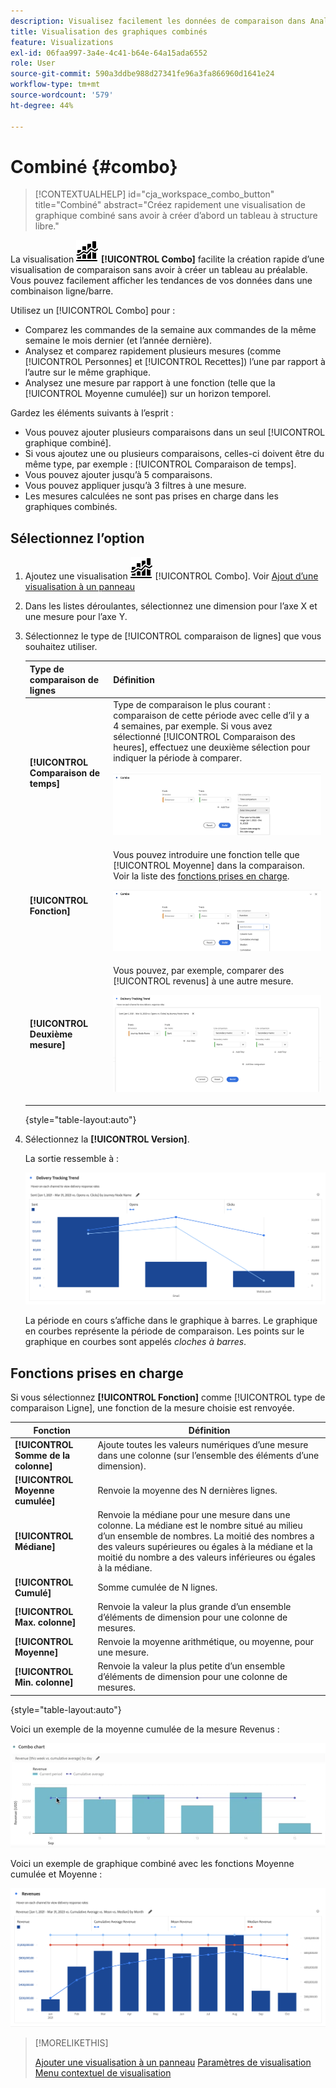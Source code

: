 ```yaml
---
description: Visualisez facilement les données de comparaison dans Analysis Workspace, par exemple en établissant des comparaisons avec le mois dernier, l’année dernière, etc.
title: Visualisation des graphiques combinés
feature: Visualizations
exl-id: 06faa997-3a4e-4c41-b64e-64a15ada6552
role: User
source-git-commit: 590a3ddbe988d27341fe96a3fa866960d1641e24
workflow-type: tm+mt
source-wordcount: '579'
ht-degree: 44%

---
```


# Combiné {#combo}

<!-- markdownlint-disable MD034 -->

>[!CONTEXTUALHELP]
>id="cja_workspace_combo_button"
>title="Combiné"
>abstract="Créez rapidement une visualisation de graphique combiné sans avoir à créer d’abord un tableau à structure libre."

<!-- markdownlint-enable MD034 -->


La visualisation ![Commentaire](/help/assets/icons/ComboChart.svg) **[!UICONTROL Combo]** facilite la création rapide d’une visualisation de comparaison sans avoir à créer un tableau au préalable. Vous pouvez facilement afficher les tendances de vos données dans une combinaison ligne/barre.

Utilisez un [!UICONTROL Combo] pour :

* Comparez les commandes de la semaine aux commandes de la même semaine le mois dernier (et l’année dernière).
* Analysez et comparez rapidement plusieurs mesures (comme [!UICONTROL Personnes] et [!UICONTROL Recettes]) l’une par rapport à l’autre sur le même graphique.
* Analysez une mesure par rapport à une fonction (telle que la [!UICONTROL Moyenne cumulée]) sur un horizon temporel.

Gardez les éléments suivants à l’esprit :

* Vous pouvez ajouter plusieurs comparaisons dans un seul [!UICONTROL graphique combiné].
* Si vous ajoutez une ou plusieurs comparaisons, celles-ci doivent être du même type, par exemple : [!UICONTROL Comparaison de temps].
* Vous pouvez ajouter jusqu’à 5 comparaisons.
* Vous pouvez appliquer jusqu’à 3 filtres à une mesure.
* Les mesures calculées ne sont pas prises en charge dans les graphiques combinés.

## Sélectionnez l’option  

1. Ajoutez une visualisation ![Commentaire](/help/assets/icons/ComboChart.svg) [!UICONTROL Combo]. Voir [Ajout d’une visualisation à un panneau](freeform-analysis-visualizations.md#add-visualizations-to-a-panel)

1. Dans les listes déroulantes, sélectionnez une dimension pour l’axe X et une mesure pour l’axe Y.

1. Sélectionnez le type de [!UICONTROL comparaison de lignes] que vous souhaitez utiliser.

   | Type de comparaison de lignes | Définition |
   | --- | --- |
   | **[!UICONTROL Comparaison de temps]** | Type de comparaison le plus courant : comparaison de cette période avec celle d’il y a 4 semaines, par exemple. Si vous avez sélectionné [!UICONTROL Comparaison des heures], effectuez une deuxième sélection pour indiquer la période à comparer.<p>![Comparaison des lignes avec la période sélectionnée et le champ de sélection secondaire pour la période.](assets/combo-time-period.png) |
   | **[!UICONTROL Fonction]** | Vous pouvez introduire une fonction telle que [!UICONTROL Moyenne] dans la comparaison. Voir la liste des [fonctions prises en charge](#supported-functions).<p>![Menu déroulant de comparaison des lignes affichant les fonctions sélectionnées et une liste des fonctions prises en charge disponibles.](assets/combo-functions.png) |
   | **[!UICONTROL Deuxième mesure]** | Vous pouvez, par exemple, comparer des [!UICONTROL revenus] à une autre mesure.<p>![Un diagramme en boîte comparant deux mesures.](assets/combo-2metrics-settings.png) |

   {style="table-layout:auto"}

1. Sélectionnez la **[!UICONTROL Version]**.

   La sortie ressemble à :

   ![Graphique en courbes représentant la période actuelle dans un graphique à barres et la période de comparaison dans le graphique en courbes ](assets/combo-output.png)

   La période en cours s’affiche dans le graphique à barres. Le graphique en courbes représente la période de comparaison. Les points sur le graphique en courbes sont appelés *cloches à barres*.

## Fonctions prises en charge

Si vous sélectionnez **[!UICONTROL Fonction]** comme [!UICONTROL  type de comparaison Ligne], une fonction de la mesure choisie est renvoyée.

| Fonction | Définition |
| --- | --- |
| **[!UICONTROL Somme de la colonne]** | Ajoute toutes les valeurs numériques d’une mesure dans une colonne (sur l’ensemble des éléments d’une dimension). |
| **[!UICONTROL Moyenne cumulée]** | Renvoie la moyenne des N dernières lignes. |
| **[!UICONTROL Médiane]** | Renvoie la médiane pour une mesure dans une colonne. La médiane est le nombre situé au milieu d’un ensemble de nombres. La moitié des nombres a des valeurs supérieures ou égales à la médiane et la moitié du nombre a des valeurs inférieures ou égales à la médiane. |
| **[!UICONTROL Cumulé]** | Somme cumulée de N lignes. |
| **[!UICONTROL Max. colonne]** | Renvoie la valeur la plus grande d’un ensemble d’éléments de dimension pour une colonne de mesures. |
| **[!UICONTROL Moyenne]** | Renvoie la moyenne arithmétique, ou moyenne, pour une mesure. |
| **[!UICONTROL Min. colonne]** | Renvoie la valeur la plus petite d’un ensemble d’éléments de dimension pour une colonne de mesures. |

{style="table-layout:auto"}

Voici un exemple de la moyenne cumulée de la mesure Revenus :

![Graphique à virgule montrant la moyenne cumulée](assets/combo-cumul-avg.png)

Voici un exemple de graphique combiné avec les fonctions Moyenne cumulée et Moyenne :

![Graphique à virgules montrant les fonctions moyennes et moyennes cumulées.](assets/combo-three-functions.png)

>[!MORELIKETHIS]
>
>[Ajouter une visualisation à un panneau](/help/analysis-workspace/visualizations/freeform-analysis-visualizations.md#add-visualizations-to-a-panel)
>[Paramètres de visualisation](/help/analysis-workspace/visualizations/freeform-analysis-visualizations.md#settings)
>[Menu contextuel de visualisation](/help/analysis-workspace/visualizations/freeform-analysis-visualizations.md#context-menu)
>